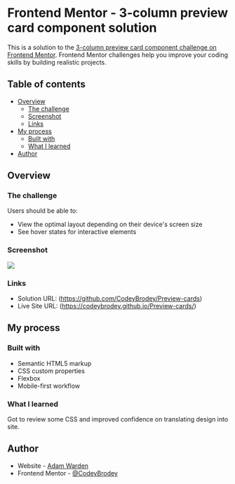 # Frontend Mentor - 3-column preview card component solution

This is a solution to the [3-column preview card component challenge on Frontend Mentor](https://www.frontendmentor.io/challenges/3column-preview-card-component-pH92eAR2-). Frontend Mentor challenges help you improve your coding skills by building realistic projects. 


## Table of contents

- [Overview](#overview)
  - [The challenge](#the-challenge)
  - [Screenshot](#screenshot)
  - [Links](#links)
- [My process](#my-process)
  - [Built with](#built-with)
  - [What I learned](#what-i-learned)
- [Author](#author)


## Overview

### The challenge

Users should be able to:

- View the optimal layout depending on their device's screen size
- See hover states for interactive elements

### Screenshot

![](../Preview-cards/images/screenshot.png)

### Links

- Solution URL: (https://github.com/CodeyBrodey/Preview-cards)
- Live Site URL: (https://codeybrodey.github.io/Preview-cards/)


## My process

### Built with

- Semantic HTML5 markup
- CSS custom properties
- Flexbox
- Mobile-first workflow

### What I learned

Got to review some CSS and improved confidence on translating design into site.


## Author

- Website - [Adam Warden](https://www.ajwarden.com)
- Frontend Mentor - [@CodeyBrodey](https://www.frontendmentor.io/profile/CodeyBrodey)
